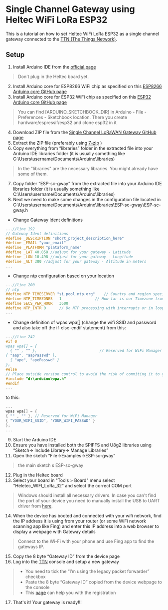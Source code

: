# Single Channel Gateway using Heltec WiFi LoRa ESP32

This is a tutorial on how to set Heltec WiFi LoRa ESP32 as a single channel gateway connected to the [TTN (The Things Network)](https://www.thethingsnetwork.org/).


## Setup

1) Install Arduino IDE from the [official page](https://www.arduino.cc/en/Main/Software)
> Don't plug in the Heltec board yet. 
2) Install Arduino core for ESP8266 WiFi chip as specified on this [ESP8266 Arduino core GitHub page](https://github.com/esp8266/Arduino)
3) Install Arduino core for ESP32 WiFi chip as specified on this  [ESP32 Arduino core GitHub page](https://github.com/espressif/arduino-esp32)
> You can find [ARDUINO_SKETCHBOOK_DIR] in Arduino - File - Preferences - Sketchbook location. There you create hardware/espressif/esp32 and clone esp32 in it 
4) Download ZIP file from the [Single Channel LoRaWAN Gateway GitHub page](https://github.com/kersing/ESP-1ch-Gateway-v5.0)
5) Extract the ZIP file (preferably using [7-zip](http://www.7-zip.org/) )
6) Copy everything from “libraries” folder in the extracted file into your Arduino IDE libraries folder (it is usually something like C:\Users\username\Documents\Arduino\libraries)
> In the "libraries" are the necessary libraries. You might already have some of them.
7) Copy folder “ESP-sc-gway” from the extracted file into  your Arduino IDE libraries folder (it is usually something like C:\Users\username\Documents\Arduino\libraries)
8) Next we need to make some changes in the configuration file located in C:\Users\username\Documents\Arduino\libraries\ESP-sc-gway\ESP-sc-gway.h
- Change Gateway Ident definitions
```C
...//line 192
// Gateway Ident definitions
#define _DESCRIPTION "short_project_description_here"
#define _EMAIL "your_email"
#define _PLATFORM "plataform_name"
#define _LAT 40.058 //adjust for your gateway - Latitude
#define _LON 10.498 //adjust for your gateway - Longitude
#define _ALT 300 //adjust for your gateway - Altitude in meters
...
  ```
- Change ntp configuration based on your location
```C
...//line 200
// ntp
#define NTP_TIMESERVER "si.pool.ntp.org"	// Country and region specific
#define NTP_TIMEZONES	1				// How far is our Timezone from UTC
#define SECS_PER_HOUR	3600
#define NTP_INTR 0		// Do NTP processing with interrupts or in loop();
...
  ```
  - Change definition of wpas wpa[] (change the wifi SSID  and password and also take off the if-else-endif statement) from this:
  ```C
...//line 242
#if 0
wpas wpa[] = {
	{ "" , "" },							// Reserved for WiFi Manager
  { "aap", "aapPasswd" },
	{ "ape", "apePasswd" }
};
#else
// Place outside version control to avoid the risk of commiting it to github ;-)
#include "d:\arduino\wpa.h"
#endif
...
  ```
to this:
  ```C
...
wpas wpa[] = {
{ "" , "" }, // Reserved for WiFi Manager
{ "YOUR_WIFI_SSID", "YOUR_WIFI_PASSWD" }
};
...
  ```

9)  Start the Arduino IDE
10) Ensure you have installed both the SPIFFS and U8g2 libraries using “Sketch-> Include Library-> Manage Libraries”
11) Open the sketch “File->Examples->ESP-sc-gway”
> the main sketch s ESP-sc-gway
12) Plug in the Heltec board
13) Select your board in "Tools > Board" menu select "Heletec_WIFI_LoRa_32" and select the correct COM port
> Windows should install all necessary drivers. In case you can't find the port of your device you need to manually install the USB to UART driver from [here](https://www.silabs.com/products/development-tools/software/usb-to-uart-bridge-vcp-drivers).
14) When the device has booted and connected with your wifi network, find the IP address it is using from your router (or some WiFi network scanning app like Fing) and enter this IP address into a web browser to display a webpage with Gateway details
> Connect to the Wi-Fi with your phone and use Fing app to find the gateways IP.
15) Copy the 8 byte “Gateway ID” from the device page
16) Log into the [TTN](https://www.thethingsnetwork.org/) console and setup a new gateway
> - You need to tick the “I’m using the legacy packet forwarder” checkbox 
> - Paste the 8 byte “Gateway ID” copied from the device webpage to the console
> - This [page](https://www.thethingsnetwork.org/docs/gateways/registration.html) can help you with the registration
17) That's it! Your gateway is ready!!! 
